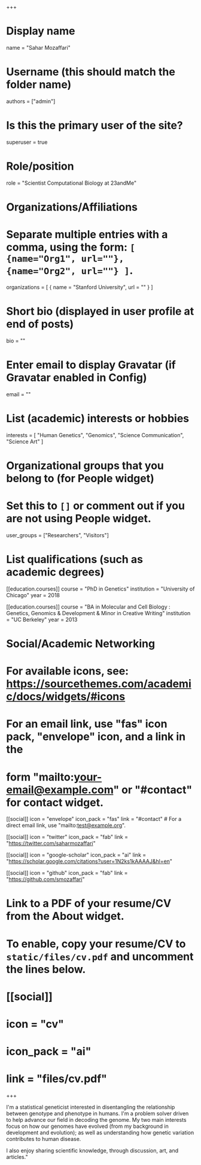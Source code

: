 +++
# Display name
name = "Sahar Mozaffari"

# Username (this should match the folder name)
authors = ["admin"]

# Is this the primary user of the site?
superuser = true

# Role/position
role = "Scientist Computational Biology at 23andMe"

# Organizations/Affiliations
#   Separate multiple entries with a comma, using the form: `[ {name="Org1", url=""}, {name="Org2", url=""} ]`.
organizations = [ { name = "Stanford University", url = "" } ]

# Short bio (displayed in user profile at end of posts)
bio = ""


# Enter email to display Gravatar (if Gravatar enabled in Config)
email = ""

# List (academic) interests or hobbies
interests = [
  "Human Genetics",
  "Genomics",
  "Science Communication",
  "Science Art"
]

# Organizational groups that you belong to (for People widget)
#   Set this to `[]` or comment out if you are not using People widget.
user_groups = ["Researchers", "Visitors"]

# List qualifications (such as academic degrees)
[[education.courses]]
  course = "PhD in Genetics"
  institution = "University of Chicago"
  year = 2018

[[education.courses]]
  course = "BA in Molecular and Cell Biology : Genetics, Genomics & Development & Minor in Creative Writing"
  institution = "UC Berkeley"
  year = 2013

# Social/Academic Networking
# For available icons, see: https://sourcethemes.com/academic/docs/widgets/#icons
#   For an email link, use "fas" icon pack, "envelope" icon, and a link in the
#   form "mailto:your-email@example.com" or "#contact" for contact widget.

[[social]]
  icon = "envelope"
  icon_pack = "fas"
  link = "#contact"  # For a direct email link, use "mailto:test@example.org".

[[social]]
  icon = "twitter"
  icon_pack = "fab"
  link = "https://twitter.com/saharmozaffari"

[[social]]
  icon = "google-scholar"
  icon_pack = "ai"
  link = "https://scholar.google.com/citations?user=1N2ks1kAAAAJ&hl=en"

[[social]]
  icon = "github"
  icon_pack = "fab"
  link = "https://github.com/smozaffari"

# Link to a PDF of your resume/CV from the About widget.
# To enable, copy your resume/CV to `static/files/cv.pdf` and uncomment the lines below.
# [[social]]
#   icon = "cv"
#   icon_pack = "ai"
#   link = "files/cv.pdf"

+++


I'm a statistical geneticist interested in disentangling the relationship between genotype and phenotype in humans. I'm a problem solver driven to help advance our field in decoding the genome. My two main interests focus on how our genomes have evolved (from my background in development and evolution); as well as understanding how genetic variation contributes to human disease.

I also enjoy sharing scientific knowledge, through discussion, art, and articles."